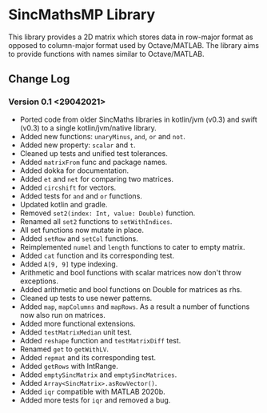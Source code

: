 # SincMathsMP Library

This library provides a 2D matrix which stores data in row-major format as opposed to column-major format used by Octave/MATLAB. The library aims to provide functions with names similar to Octave/MATLAB.

## Change Log

### Version 0.1 <29042021>

+ Ported code from older SincMaths libraries in kotlin/jvm (v0.3) and swift (v0.3) to a single kotlin/jvm/native library.
+ Added new functions: `unaryMinus`, `and`, `or` and `not`.
+ Added new property: `scalar` and `t`.
+ Cleaned up tests and unified test tolerances.
+ Added `matrixFrom` func and package names.
+ Added dokka for documentation.
+ Added `et` and `net` for comparing two matrices.
+ Added `circshift` for vectors.
+ Added tests for `and` and `or` functions.
+ Updated kotlin and gradle.
+ Removed `set2(index: Int, value: Double)` function.
+ Renamed all `set2` functions to `setWithIndices`.
+ All set functions now mutate in place.
+ Added `setRow` and `setCol` functions.
+ Reimplemented `numel` and `length` functions to cater to empty matrix.
+ Added `cat` function and its corresponding test.
+ Added `A[9, 9]` type indexing.
+ Arithmetic and bool functions with scalar matrices now don't throw exceptions.
+ Added arithmetic and bool functions on Double for matrices as rhs.
+ Cleaned up tests to use newer patterns.
+ Added `map`, `mapColumns` and `mapRows`. As a result a number of functions now also run on matrices.
+ Added more functional extensions.
+ Added `testMatrixMedian` unit test.
+ Added `reshape` function and `testMatrixDiff` test.
+ Renamed `get` to `getWithLV`.
+ Added `repmat` and its corresponding test.
+ Added `getRows` with IntRange.
+ Added `emptySincMatrix` and `emptySincMatrices`.
+ Added `Array<SincMatrix>.asRowVector()`.
+ Added `iqr` compatible with MATLAB 2020b.
+ Added more tests for `iqr` and removed a bug.